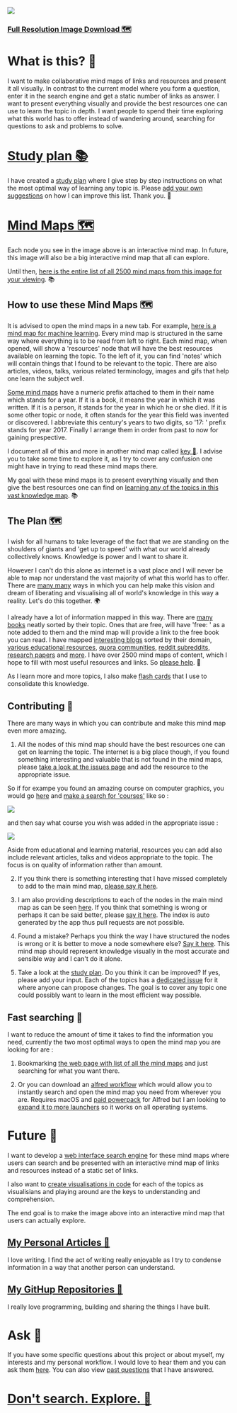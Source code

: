 ![](http://i.imgur.com/XAwsxo3.jpg)

### [Full Resolution Image Download 🗺️](https://dl.dropbox.com/s/73fk6tccn37ko9i/research.png?dl=1)

# What is this? 🎈

I want to make collaborative mind maps of links and resources and present it all visually. In contrast to the current model where you  form a question, enter it in the search engine and get a static number of links as answer. I want to present everything visually and provide the best resources one can use to learn the topic in depth. I want people to spend their time exploring what this world has to offer instead of wandering around, searching for questions to ask and problems to solve.

# [Study plan 📚](https://github.com/nikitavoloboev/knowledge-map/tree/master/study-plan#study-plan-for-learning-anything)

I have created a [study plan](https://github.com/nikitavoloboev/knowledge-map/tree/master/study-plan#study-plan-for-learning-anything) where I give step by step instructions on what the most optimal way of learning any topic is. Please [add your own suggestions](https://github.com/nikitavoloboev/knowledge-map#contributing-) on how I can improve this list. Thank you. 💙

# [Mind Maps 🗺️](http://nikitavoloboev.xyz/knowledge-map/mindmaps/)

Each node you see in the image above is an interactive mind map. In future, this image will also be a big interactive mind map that all can explore.

Until then, [here is the entire list of all 2500 mind maps from this image for your viewing](http://nikitavoloboev.xyz/knowledge-map/mindmaps/). 📚


## How to use these Mind Maps 🗺️

It is advised to open the mind maps in a new tab. For example, [here is a mind map for machine learning](https://my.mindnode.com/zB6jcZpgGYqpGBfys7LXzBaej8qgUBwAo7kJssze#645.0,-1695.8,0). Every mind map is structured in the same way where everything is to be read from left to right. Each mind map, when opened, will show a 'resources' node that will have the best resources available on learning the topic. To the left of it, you can find 'notes' which will contain things that I found to be relevant to the topic. There are also articles, videos, talks, various related terminology, images and gifs that help one learn the subject well. 

[Some mind maps](https://github.com/nikitavoloboev/knowledge-map/tree/master/mindmaps#programming) have a numeric prefix attached to them in their name which stands for a year. If it is a book, it means the year in which it was written. If it is a person, it stands for the year in which he or she died. If it is some other topic or node, it often stands for the year this field was invented or discovered. I abbreviate this century's years to two digits, so '17: ' prefix stands for year 2017. Finally I arrange them in order from past to now for gaining prespective.

I document all of this and more in another mind map called [key 🔑](https://my.mindnode.com/Bd58ktc865sQoUvu6VyFYzYun87VmKseGhKNxp4q#-3839.8,-932.1,2). I advise you to take some time to explore it, as I try to cover any confusion one might have in trying to read these mind maps there.

My goal with these mind maps is to present everything visually and then give the best resources one can find on [learning any of the topics in this vast knowledge map](https://my.mindnode.com/KdeMPbxs8KPixsa5YUq5cphqJnQg81vpHaXcDX2i#-178.7,-705.4,2). 📚

## The Plan 🗺️

I wish for all humans to take leverage of the fact that we are standing on the shoulders of giants and 'get up to speed' with what our world already collectively knows. Knowledge is power and I want to share it. 

However I can't do this alone as internet is a vast place and I will never be able to map nor understand the vast majority of what this world has to offer. There are [many many](https://github.com/nikitavoloboev/knowledge-map#contributing-) ways in which you can help make this vision and dream of liberating and visualising all of world's knowledge in this way a reality. Let's do this together. 🌍

I already have a lot of information mapped in this way. There are [many books](https://github.com/nikitavoloboev/knowledge-map/tree/master/mindmaps#books) neatly sorted by their topic. Ones that are free, will have 'free: ' as a note added to them and the mind map will provide a link to the free book you can read. I have mapped [interesting blogs](https://my.mindnode.com/Lr33AxQg1yTrPzYJrAbFD7E6Wr7cM6YyoUfXaEzp#-1159.6,-2258.0,-3) sorted by their domain, [various educational resources](https://my.mindnode.com/grxeQCnT6VCEMqQRTLes5zRcpaBax6Ejr51Dbsos#781.5,-705.4,0), [quora communities](https://my.mindnode.com/podGZSe7quPx5sFTPiEYugDpLBKVpVJsP9gPucdu#924.1,483.3,0), [reddit subreddits](https://my.mindnode.com/7GcutaqJUbnUuyjRsopqkPhyaaNa1BMmhao6pbf8#-634.8,-478.1,2), [research papers](https://github.com/nikitavoloboev/knowledge-map/tree/master/mindmaps#research-papers-) and [more](http://nikitavoloboev.xyz/knowledge-map/mindmaps/). I have over 2500 mind maps of content, which I hope to fill with most useful resources and links. So [please help](https://github.com/nikitavoloboev/knowledge-map#contributing-). 💙

As I learn more and more topics, I also make [flash cards](https://github.com/nikitavoloboev/research/tree/master/anki) that I use to consolidate this knowledge. 

## Contributing 🎉

There are many ways in which you can contribute and make this mind map even more amazing.

1. All the nodes of this mind map should have the best resources one can get on learning the topic. The internet is a big place though, if you found something interesting and valuable that is not found in the mind maps, please [take a look at the issues page](https://github.com/nikitavoloboev/knowledge-map/issues?q=is%3Aopen+is%3Aissue+label%3Aresources) and add the resource to the appropriate issue. 

So if for exampe you found an amazing course on computer graphics, you would go [here](https://github.com/nikitavoloboev/knowledge-map/issues/) and [make a search for 'courses'](https://github.com/nikitavoloboev/knowledge-map/issues?utf8=✓&q=is%3Aissue%20is%3Aopen%20course) like so : 

![](http://i.imgur.com/mnIQqTu.png)

and then say what course you wish was added in the appropriate issue :

![](http://i.imgur.com/VRGD844.png)


Aside from educational and learning material, resources you can add also include relevant articles, talks and videos appropriate to the topic. The focus is on quality of information rather than amount.

2. If you think there is something interesting that I have missed completely to add to the main mind map, [please say it here](https://github.com/nikitavoloboev/knowledge-map/issues/14). 

3. I am also providing descriptions to each of the nodes in the main mind map as can be seen [here](http://nikitavoloboev.xyz/knowledge-map/mindmaps/). If you think that something is wrong or perhaps it can be said better, please [say it here](https://github.com/nikitavoloboev/knowledge-map/issues/15). The index is auto generated by the app thus pull requests are not possible.

4. Found a mistake? Perhaps you think the way I have structured the nodes is wrong or it is better to move a node somewhere else? [Say it here](https://github.com/nikitavoloboev/knowledge-map/issues/14). This mind map should represent knowledge visually in the most accurate and sensible way and I can't do it alone. 

5. Take a look at the [study plan](https://github.com/nikitavoloboev/knowledge-map/tree/master/study-plan#study-plan-for-learning-anything). Do you think it can be improved? If yes, please add your input. Each of the topics has a [dedicated issue](https://github.com/nikitavoloboev/knowledge-map/issues?q=is%3Aopen+is%3Aissue+label%3Astudy-plan) for it where anyone can propose changes. The goal is to cover any topic one could possibly want to learn in the most efficient way possible.

## Fast searching 🔎

I want to reduce the amount of time it takes to find the information you need, currently the two most optimal ways to open the mind map you are looking for are :

1. Bookmarking [the web page with list of all the mind maps](http://nikitavoloboev.xyz/knowledge-map/mindmaps/) and just searching for what you want there.

2. Or you can download an [alfred workflow](https://github.com/nikitavoloboev/alfred-knowledge-map) which would allow you to instantly search and open the mind map you need from wherever you are. Requires macOS and [paid powerpack](https://www.alfredapp.com/powerpack/) for Alfred but I am looking to [expand it to more launchers](https://github.com/nikitavoloboev/alfred-knowledge-map#contribute-) so it works on all operating systems.

# Future 🚀

I want to develop a [web interface search engine](https://github.com/nikitavoloboev/knowledge-map-search-engine) for these mind maps where users can search and be presented with an interactive mind map of links and resources instead of a static set of links.

I also want to [create visualisations in code](https://github.com/nikitavoloboev/knowledge-map-code) for each of the topics as visualisians and playing around are the keys to understanding and comprehension. 

The end goal is to make the image above into an interactive mind map that users can actually explore.

## [My Personal Articles 📖](https://my.mindnode.com/aMjDG6PmWaH8zKmTmxoTzLvXSgysdi1nBiRYuVnd#212.1,-493.5,0)
I love writing. I find the act of writing really enjoyable as I try to condense information in a way that another person can understand. 

## [My GitHup Repositories 👾](https://my.mindnode.com/47Fqmxya1dst3tfubcxAFoFmepQuxpsKCXPemds8#137.6,-889.4,0)

I really love programming, building and sharing the things I have built. 

 
# Ask 💬
If you have some specific questions about this project or about myself, my interests and my personal workflow. I would love to hear them and you can ask them [here](https://github.com/nikitavoloboev/ama/issues/new). You can also view [past questions](https://github.com/nikitavoloboev/ama/issues?q=is%3Aissue+is%3Aclosed) that I have answered. 

# [**Don't search. Explore.** 🎊](http://nikitavoloboev.xyz/knowledge-map/mindmaps/)


